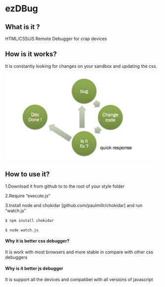 ezDBug
======
## What is it ?
HTML/CSS/JS Remote Debugger for crap devices

## How is it works?
It is constantly looking for changes on your sandbox and updating the css.

![alt tag](https://raw.githubusercontent.com/Nemant/ezDBug/master/README/leanAgile.png)

## How to use it?
1.Download it from github to to the root of your style folder

2.Require “execute.js”

3.Install node and chokidar [github.com/paulmillr/chokidar] and run “watch.js”

` $ npm install chokidar `

` $ node watch.js `

#### Why it is better css debugger?

It is work with most browsers and more stable in compare with other css debuggers

#### Why is it better js debugger

It is support all the devices and compatibel with all versions of javascript
 

